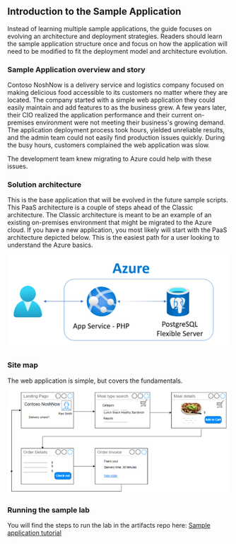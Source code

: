 ## Introduction to the Sample Application

Instead of learning multiple sample applications, the guide focuses on evolving an architecture and deployment strategies. Readers should learn the sample application structure once and focus on how the application will need to be modified to fit the deployment model and architecture evolution.

### Sample Application overview and story

Contoso NoshNow is a delivery service and logistics company focused on making delicious food accessible to its customers no matter where they are located. The company started with a simple web application they could easily maintain and add features to as the business grew. A few years later, their CIO realized the application performance and their current on-premises environment were not meeting their business's growing demand. The application deployment process took hours, yielded unreliable results, and the admin team could not easily find production issues quickly. During the busy hours, customers complained the web application was slow.

The development team knew migrating to Azure could help with these issues.

### Solution architecture

This is the base application that will be evolved in the future sample scripts. This PaaS architecture is a couple of steps ahead of the Classic architecture. The Classic architecture is meant to be an example of an existing on-premises environment that might be migrated to the Azure cloud. If you have a new application, you most likely will start with the PaaS architecture depicted below. This is the easiest path for a user looking to understand the Azure basics.

![This image shows a sample architecture involving a PHP App Service instance and a Flexible Server instance.](media/sample-app-level-1-architecture.png "Basic Azure deployment architecture")

### Site map

The web application is simple, but covers the fundamentals.

![This image shows the sample app site map.](media/sample-app-site-map.png "Sample app site map")

### Running the sample lab

You will find the steps to run the lab in the artifacts repo here: [Sample application tutorial](https://github.com/azure/azure-postgresql/blob/master/DeveloperGuide/step-1-sample-apps/README.md)

